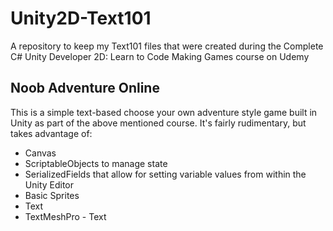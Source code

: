 # Unity2D-Text101
A repository to keep my Text101 files that were created during the Complete C# Unity Developer 2D: Learn to Code Making Games course on Udemy

## Noob Adventure Online
This is a simple text-based choose your own adventure style game built in Unity as part of the above mentioned course. It's fairly rudimentary, but takes advantage of:
* Canvas
* ScriptableObjects to manage state
* SerializedFields that allow for setting variable values from within the Unity Editor
* Basic Sprites
* Text
* TextMeshPro - Text
